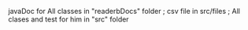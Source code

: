 javaDoc for All classes in "readerbDocs" folder ; csv file in src/files ; All clases and test for him in "src" folder
